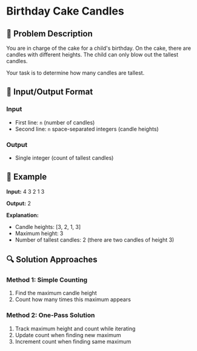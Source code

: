 # Birthday Cake Candles

## 🎂 Problem Description
You are in charge of the cake for a child's birthday. On the cake, there are candles with different heights. The child can only blow out the tallest candles. 

Your task is to determine how many candles are tallest.

## 🎯 Input/Output Format

### Input
- First line: `n` (number of candles)
- Second line: `n` space-separated integers (candle heights)

### Output
- Single integer (count of tallest candles)

## 📝 Example

**Input:**
4
3 2 1 3


**Output:**
2



**Explanation:**
- Candle heights: [3, 2, 1, 3]
- Maximum height: 3
- Number of tallest candles: 2 (there are two candles of height 3)

## 🔍 Solution Approaches

### Method 1: Simple Counting
1. Find the maximum candle height
2. Count how many times this maximum appears

### Method 2: One-Pass Solution
1. Track maximum height and count while iterating
2. Update count when finding new maximum
3. Increment count when finding same maximum

